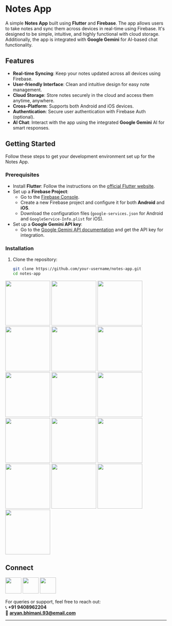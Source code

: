 # Notes App

A simple **Notes App** built using **Flutter** and **Firebase**. The app allows users to take notes and sync them across devices in real-time using Firebase. It's designed to be simple, intuitive, and highly functional with cloud storage. Additionally, the app is integrated with **Google Gemini** for AI-based chat functionality.

## Features
- **Real-time Syncing**: Keep your notes updated across all devices using Firebase.
- **User-friendly Interface**: Clean and intuitive design for easy note management.
- **Cloud Storage**: Store notes securely in the cloud and access them anytime, anywhere.
- **Cross-Platform**: Supports both Android and iOS devices.
- **Authentication**: Secure user authentication with Firebase Auth (optional).
- **AI Chat**: Interact with the app using the integrated **Google Gemini** AI for smart responses.

## Getting Started

Follow these steps to get your development environment set up for the Notes App.

### Prerequisites

- Install **Flutter**: Follow the instructions on the [official Flutter website](https://flutter.dev/docs/get-started/install).
- Set up a **Firebase Project**:
    - Go to the [Firebase Console](https://console.firebase.google.com/).
    - Create a new Firebase project and configure it for both **Android** and **iOS**.
    - Download the configuration files (`google-services.json` for Android and `GoogleService-Info.plist` for iOS).
- Set up a **Google Gemini API key**:
    - Go to the [Google Gemini API documentation](https://developers.google.com/gemini) and get the API key for integration.

### Installation

1. Clone the repository:

   ```bash
   git clone https://github.com/your-username/notes-app.git
   cd notes-app


<a><img src="assets/image/1.jpg" width="140" /></a>
<a><img src="assets/image/2.jpg" width="140" /></a>
<a><img src="assets/image/3.jpg" width="140" /></a>
<a><img src="assets/image/4.jpg" width="140" /></a>
<a><img src="assets/image/5.jpg" width="140" /></a>
<a><img src="assets/image/6.jpg" width="140" /></a>
<a><img src="assets/image/7.jpg" width="140" /></a>
<a><img src="assets/image/8.jpg" width="140" /></a>
<a><img src="assets/image/9.jpg" width="140" /></a>
<a><img src="assets/image/10.jpg" width="140" /></a>
<a><img src="assets/image/11.jpg" width="140" /></a>
<a><img src="assets/image/12.jpg" width="140" /></a>
<a><img src="assets/image/13.jpg" width="140" /></a>
<a><img src="assets/image/14.jpg" width="140" /></a>
<a><img src="assets/image/15.jpg" width="140" /></a>
<a><img src="assets/image/16.jpg" width="140" /></a>


## Connect

<a href="https://dev-aryanbhimani.pantheonsite.io/" target="_blank"><img src="assets/portfolio.png" width="50" ></a>
<a href="https://www.linkedin.com/in/aryanbhimani/" target="_blank"><img src="assets/linkedin.png" width="50"></a>
<a href="https://twitter.com/yourtwitterhandle" target="_blank"><img src="assets/twitter.png" width="50"></a> 

For queries or support, feel free to reach out:  
📞 **+91 9408962204**  
📧 **aryan.bhimani.93@email.com**

---
